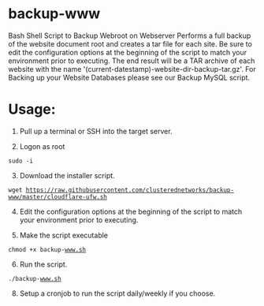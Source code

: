 # backup-www
Bash Shell Script to Backup Webroot on Webserver
Performs a full backup of the website document root and creates a tar file for each site. 
Be sure to edit the configuration options at the beginning of the script to match your environment prior to executing.
The end result will be a TAR archive of each website with the name '(current-datestamp)-website-dir-backup-tar.gz'. 
For Backing up your Website Databases please see our Backup MySQL script.

# Usage:

1. Pull up a terminal or SSH into the target server.

2. Logon as root

<code>sudo -i</code>

3. Download the installer script.

<code>wget https://raw.githubusercontent.com/clusterednetworks/backup-www/master/cloudflare-ufw.sh</code>

4. Edit the configuration options at the beginning of the script to match your environment prior to executing.

5. Make the script executable

<code>chmod +x backup-www.sh</code>

6. Run the script.

<code>./backup-www.sh</code>

8. Setup a cronjob to run the script daily/weekly if you choose.
